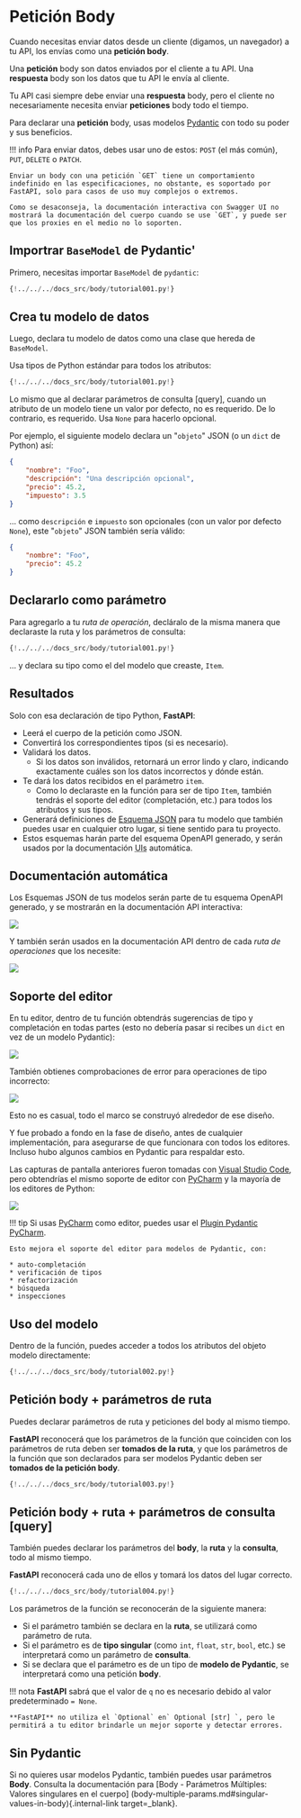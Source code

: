 # Petición Body

Cuando necesitas enviar datos desde un cliente (digamos, un navegador) a tu API, los envías como una **petición body**.

Una **petición** body son datos enviados por el cliente a tu API. Una **respuesta** body son los datos que tu API le envía al cliente.

Tu API casi siempre debe enviar una **respuesta** body, pero el cliente no necesariamente necesita enviar **peticiones** body todo el tiempo.

Para declarar una **petición** body, usas modelos <a href="https://pydantic-docs.helpmanual.io/" class="external-link" target="_blank">Pydantic</a> con todo su poder y sus beneficios.

!!! info
    Para enviar datos, debes usar uno de estos: `POST` (el más común), `PUT`, `DELETE` o `PATCH`.

    Enviar un body con una petición `GET` tiene un comportamiento indefinido en las especificaciones, no obstante, es soportado por FastAPI, solo para casos de uso muy complejos o extremos.

    Como se desaconseja, la documentación interactiva con Swagger UI no mostrará la documentación del cuerpo cuando se use `GET`, y puede ser que los proxies en el medio no lo soporten.

## Importrar `BaseModel` de Pydantic'

Primero, necesitas importar `BaseModel` de `pydantic`:

```Python hl_lines="4"
{!../../../docs_src/body/tutorial001.py!}
```

## Crea tu modelo de datos

Luego, declara tu modelo de datos como una clase que hereda de `BaseModel`.

Usa tipos de Python estándar para todos los atributos:

```Python hl_lines="7-11"
{!../../../docs_src/body/tutorial001.py!}
```

Lo mismo que al declarar parámetros de consulta [query], cuando un atributo de un modelo tiene un valor por defecto, no es requerido. De lo contrario, es requerido. Usa `None` para hacerlo opcional.

Por ejemplo, el siguiente modelo declara un "`objeto`" JSON (o un `dict` de Python) así:

```JSON
{
    "nombre": "Foo",
    "descripción": "Una descripción opcional",
    "precio": 45.2,
    "impuesto": 3.5
}
```

... como `descripción` e `impuesto` son opcionales (con un valor por defecto `None`), este "`objeto`" JSON también sería válido:

```JSON
{
    "nombre": "Foo",
    "precio": 45.2
}
```

## Declararlo como parámetro

Para agregarlo a tu *ruta de operación*, decláralo de la misma manera que declaraste la ruta y los parámetros de consulta:

```Python hl_lines="18"
{!../../../docs_src/body/tutorial001.py!}
```

... y declara su tipo como el del modelo que creaste, `Item`.

## Resultados

Solo con esa declaración de tipo Python, **FastAPI**:

* Leerá el cuerpo de la petición como JSON.
* Convertirá los correspondientes tipos (si es necesario).
* Validará los datos.
    * Si los datos son inválidos, retornará un error lindo y claro, indicando exactamente cuáles son los datos incorrectos y dónde están.
* Te dará los datos recibidos en el parámetro `item`.
    * Como lo declaraste en la función para ser de tipo `Item`, también tendrás el soporte del editor (completación, etc.) para todos los atributos y sus tipos.
* Generará definiciones de <a href="https://json-schema.org" class="external-link" target="_blank">Esquema JSON</a> para tu modelo que también puedes usar en cualquier otro lugar, si tiene sentido para tu proyecto.
* Estos esquemas harán parte del esquema OpenAPI generado, y serán usados por la documentación <abbr title="User Interfaces">UIs</abbr> automática.

## Documentación automática

Los Esquemas JSON de tus modelos serán parte de tu esquema OpenAPI generado, y se mostrarán en la documentación API interactiva:

<img src="/img/tutorial/body/image01.png">

Y también serán usados en la documentación API dentro de cada *ruta de operaciones* que los necesite:

<img src="/img/tutorial/body/image02.png">

## Soporte del editor

En tu editor, dentro de tu función obtendrás sugerencias de tipo y completación en todas partes (esto no debería pasar si recibes un `dict` en vez de un modelo Pydantic):

<img src="/img/tutorial/body/image03.png">

También obtienes comprobaciones de error para operaciones de tipo incorrecto:

<img src="/img/tutorial/body/image04.png">

Esto no es casual, todo el marco se construyó alrededor de ese diseño.

Y fue probado a fondo en la fase de diseño, antes de cualquier implementación, para asegurarse de que funcionara con todos los editores. Incluso hubo algunos cambios en Pydantic para respaldar esto.

Las capturas de pantalla anteriores fueron tomadas con <a href="https://code.visualstudio.com" class="external-link" target="_blank">Visual Studio Code</a>, pero obtendrías el mismo soporte de editor con <a href="https://www.jetbrains.com/pycharm/" class="external-link" target="_blank">PyCharm</a> y la mayoría de los editores de Python:

<img src="/img/tutorial/body/image05.png">

!!! tip
    Si usas <a href="https://www.jetbrains.com/pycharm/" class="external-link" target="_blank">PyCharm</a> como editor, puedes usar el <a href="https://github.com/koxudaxi/pydantic-pycharm-plugin/" class="external-link" target="_blank">Plugin Pydantic PyCharm</a>.

    Esto mejora el soporte del editor para modelos de Pydantic, con:
    
    * auto-completación
    * verificación de tipos
    * refactorización
    * búsqueda
    * inspecciones

## Uso del modelo

Dentro de la función, puedes acceder a todos los atributos del objeto modelo directamente:

```Python hl_lines="21"
{!../../../docs_src/body/tutorial002.py!}
```

## Petición body + parámetros de ruta

Puedes declarar parámetros de ruta y peticiones del body al mismo tiempo.

**FastAPI** reconocerá que los parámetros de la función que coinciden con los parámetros de ruta deben ser **tomados de la ruta**, y que los parámetros de la función que son declarados para ser modelos Pydantic deben ser **tomados de la petición body**.

```Python hl_lines="17-18"
{!../../../docs_src/body/tutorial003.py!}
```

## Petición body + ruta + parámetros de consulta [query]

También puedes declarar los parámetros del **body**, la **ruta** y la **consulta**, todo al mismo tiempo.

**FastAPI** reconocerá cada uno de ellos y tomará los datos del lugar correcto.

```Python hl_lines="18"
{!../../../docs_src/body/tutorial004.py!}
```

Los parámetros de la función se reconocerán de la siguiente manera:

* Si el parámetro también se declara en la **ruta**, se utilizará como parámetro de ruta.
* Si el parámetro es de **tipo singular** (como `int`, `float`, `str`, `bool`, etc.) se interpretará como un parámetro de **consulta**.
* Si se declara que el parámetro es de un tipo de **modelo de Pydantic**, se interpretará como una petición **body**.

!!! nota
    **FastAPI** sabrá que el valor de `q` no es necesario debido al valor predeterminado `= None`.

    **FastAPI** no utiliza el `Optional` en` Optional [str] `, pero le permitirá a tu editor brindarle un mejor soporte y detectar errores.

## Sin Pydantic

Si no quieres usar modelos Pydantic, también puedes usar parámetros **Body**. Consulta la documentación para [Body - Parámetros Múltiples: Valores singulares en el cuerpo] (body-multiple-params.md#singular-values-in-body){.internal-link target=_blank}.
